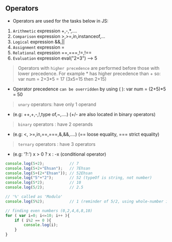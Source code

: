 ## Operators

* Operators are used for the tasks below in JS:

1) `Arithmetic` expression +,-,*,....
2) `Comparison` expression >,>=,in,instanceof,...
3) `Logical`    expression &&,||
4) `Assignment` expression =
5) `Relational` expression ==,===,!=,!==
6) `Evaluation` expression eval("2+3") --> 5

> Operators with `higher precedence` are performed before those with lower precedence. For example * has higher precedence than + so: var num = 2+3*5 = 17  (3x5=15 then 2+15)

* Operator precedence `can be overridden` by using ( ): var num = (2+5)*5 = 50

> `unary` operators: have only 1 operand

* (e.g: ++,+,-,!,type of,~,....)  (+/- are also located in binary operators)

> `binary` operators : have 2 operands

* (e.g: <, >=,in,==,===,&,&&,....) (== loose equality, === strict equality)

> `ternary` operators : have 3 operators

* (e.g: '?:') x > 0 ? x : -x (conditional operator)

```js
console.log(5+2);           // 7
console.log(5+2+"Ehsan");   // 7Ehsan
console.log(5+(2+"Ehsan")); // 52Ehsan
console.log("5"+"2");       // 52 (typeOf is string, not number)
console.log(5*2);           // 10
console.log(5/2);           // 2.5

// '%' called as 'Modulo'
console.log(5%2);           // 1 (reminder of 5/2, using whole-number in division process!) --> 2x2=4, 5-4=1

// finding even numbers (0,2,4,6,8,10)
for ( var i=0; i<=10; i++ ){
    if ( i%2 == 0 ){
        console.log(i);
    }
}
```

